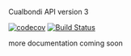 Cualbondi API version 3

[![codecov](https://codecov.io/gh/cualbondi/apiv3/branch/master/graph/badge.svg)](https://codecov.io/gh/cualbondi/apiv3)
[![Build Status](https://travis-ci.org/cualbondi/apiv3.svg?branch=master)](https://travis-ci.org/cualbondi/apiv3)

more documentation coming soon
